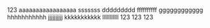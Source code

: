 123
aaaaaaaaaaaaaaaaa
sssssss
ddddddddd
ffffffffff
gggggggggggg
hhhhhhhhhhh
jjjjjjjjjj
kkkkkkkkkkk
lllllllllll
123
123
123

